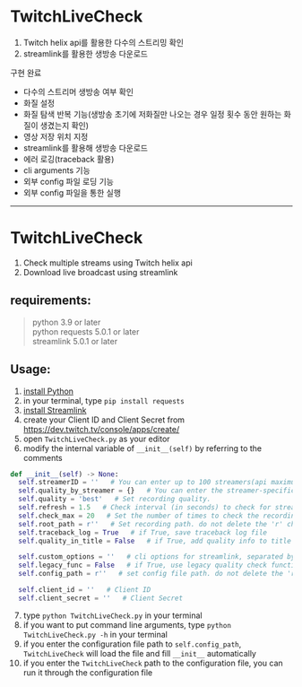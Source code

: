 # TwitchLiveCheck

1. Twitch helix api를 활용한 다수의 스트리밍 확인
2. streamlink를 활용한 생방송 다운로드


구현 완료   
* 다수의 스트리머 생방송 여부 확인
* 화질 설정
* 화질 탐색 반복 기능(생방송 초기에 저화질만 나오는 경우 일정 횟수 동안 원하는 화질이 생겼는지 확인)
* 영상 저장 위치 지정
* streamlink를 활용해 생방송 다운로드
* 에러 로깅(traceback 활용)
* cli arguments 기능
* 외부 config 파일 로딩 기능
* 외부 config 파일을 통한 실행
***

# TwitchLiveCheck

1. Check multiple streams using Twitch helix api
2. Download live broadcast using streamlink


## requirements:
> python 3.9 or later   
> python requests 5.0.1 or later   
> streamlink 5.0.1 or later   


## Usage:
1. [install Python](https://www.python.org/downloads/)
2. in your terminal, type `pip install requests`
3. [install Streamlink](https://github.com/streamlink/streamlink/releases)
4. create your Client ID and Client Secret from <https://dev.twitch.tv/console/apps/create/>
5. open `TwitchLiveCheck.py` as your editor
6. modify the internal variable of `__init__(self)` by referring to the comments
```python
def __init__(self) -> None:
  self.streamerID = ''   # You can enter up to 100 streamers(api maximum limit), separated by spaces example: "username1 username2 ... "
  self.quality_by_streamer = {}   # You can enter the streamer-specific quality if necessary. Don't overlap self.streamerID. example: {"username 1":"quality 1", "username 2":"quality 2"}
  self.quality = 'best'   # Set recording quality.
  self.refresh = 1.5   # Check interval (in seconds) to check for streams. you can enter decimals
  self.check_max = 20   # Set the number of times to check the recording quality. If there's no recording quality beyond the number of searches, change the quality to best. you must enter an integer
  self.root_path = r''   # Set recording path. do not delete the 'r' character
  self.traceback_log = True   # if True, save traceback log file
  self.quality_in_title = False   # if True, add quality info to title

  self.custom_options = ''   # cli options for streamlink, separated by spaces. example: 'option1 value1 option2 value2 ... '
  self.legacy_func = False   # if True, use legacy quality check functions
  self.config_path = r''   # set config file path. do not delete the 'r' character

  self.client_id = ''   # Client ID
  self.client_secret = ''   # Client Secret
```
7. type `python TwitchLiveCheck.py` in your terminal
8. if you want to put command line arguments, type `python TwitchLiveCheck.py -h` in your terminal
9. if you enter the configuration file path to `self.config_path`, `TwitchLiveCheck` will load the file and fill `__init__` automatically
10. if you enter the `TwitchLiveCheck` path to the configuration file, you can run it through the configuration file